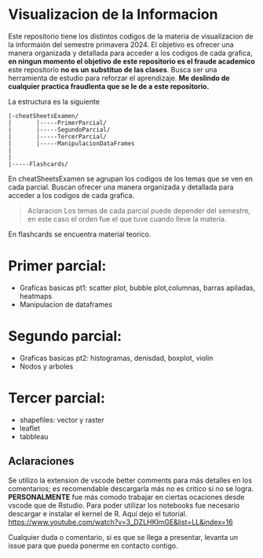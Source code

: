 # Visualizacion de la Informacion

Este repositorio tiene los distintos codigos de la materia de visualizacion de la informaión del semestre primavera 2024. El objetivo es ofrecer una manera organizada y detallada para acceder a los codigos de cada grafica, **en ningun momento el objetivo de este repositorio es el fraude academico** este repositorio **no es un substituo de las clases**. Busca ser una herramienta de estudio para reforzar el aprendizaje. **Me deslindo de cualquier practica fraudlenta que se le de a este repositorio.**

La estructura es la siguiente
```
|-cheatSheetsExamen/
|       |-----PrimerParcial/
|       |-----SegundoParcial/
|       |-----TercerParcial/
|       |-----ManipulacionDataFrames
|
|
|-----Flashcards/  
```
En cheatSheetsExamen se agrupan los codigos de los temas que se ven en cada parcial. Buscan ofrecer una manera organizada y detallada para acceder a los codigos de cada grafica. 
 >Aclaracion
Los temas de cada parcial puede depender del semestre, en este caso el orden fue el que tuve cuando lleve la materia.
>
En flashcards se encuentra material teorico. 

# Primer parcial:
- Graficas basicas pt1: scatter plot, bubble plot,columnas, barras apiladas, heatmaps
- Manipulacion de dataframes
# Segundo parcial:
- Graficas basicas pt2: histogramas, denisdad, boxplot, violin
- Nodos y arboles
# Tercer parcial:
- shapefiles: vector y raster
- leaflet
- tabbleau


## Aclaraciones 
Se utilizo la extension de vscode better comments para más detalles en los comentarios; es recomendable descargarla más no es critico si no se logra. 
**PERSONALMENTE** fue más comodo trabajar en ciertas ocaciones desde vscode que de Rstudio. Para poder utilizar los notebooks fue necesario descargar e instalar el kernel de R. Aquí dejo el tutorial. 
https://www.youtube.com/watch?v=3_DZLHKlmGE&list=LL&index=16 


Cualquier duda o comentario, si es que se llega a presentar, levanta un issue para que pueda ponerme en contacto contigo. 

